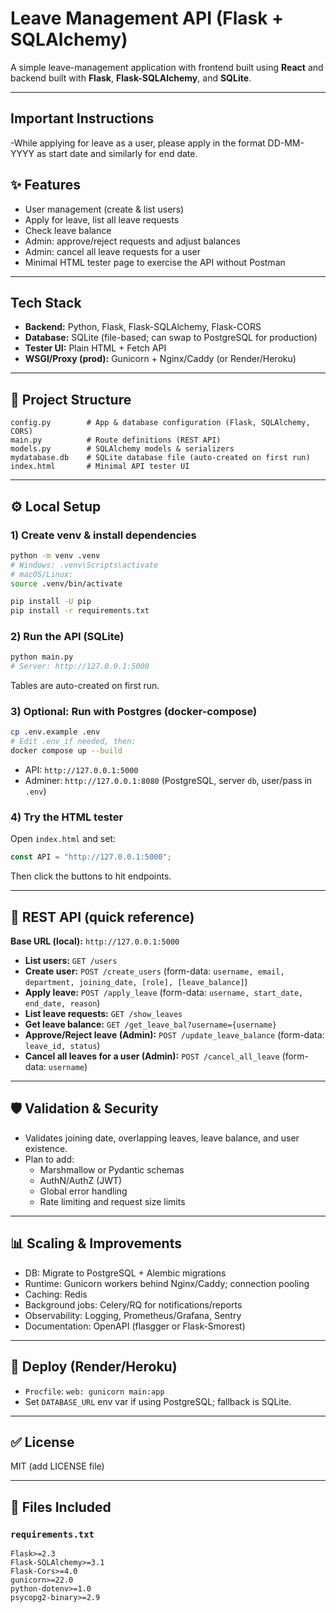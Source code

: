 # Leave Management API (Flask + SQLAlchemy)

A simple leave-management application with frontend built using **React** and backend built with **Flask**, **Flask-SQLAlchemy**, and **SQLite**.

---
## Important Instructions 
-While applying for leave as a user, please apply in the format DD-MM-YYYY as start date and similarly for end date.
## ✨ Features
- User management (create & list users)
- Apply for leave, list all leave requests
- Check leave balance
- Admin: approve/reject requests and adjust balances
- Admin: cancel all leave requests for a user
- Minimal HTML tester page to exercise the API without Postman

---

## Tech Stack
- **Backend:** Python, Flask, Flask-SQLAlchemy, Flask-CORS
- **Database:** SQLite (file-based; can swap to PostgreSQL for production)
- **Tester UI:** Plain HTML + Fetch API
- **WSGI/Proxy (prod):** Gunicorn + Nginx/Caddy (or Render/Heroku)

---

## 📁 Project Structure
```
config.py        # App & database configuration (Flask, SQLAlchemy, CORS)
main.py          # Route definitions (REST API)
models.py        # SQLAlchemy models & serializers
mydatabase.db    # SQLite database file (auto-created on first run)
index.html       # Minimal API tester UI
```

---

## ⚙️ Local Setup

### 1) Create venv & install dependencies
```bash
python -m venv .venv
# Windows: .venv\Scripts\activate
# macOS/Linux:
source .venv/bin/activate

pip install -U pip
pip install -r requirements.txt
```

### 2) Run the API (SQLite)
```bash
python main.py
# Server: http://127.0.0.1:5000
```

Tables are auto-created on first run.

### 3) Optional: Run with Postgres (docker-compose)
```bash
cp .env.example .env
# Edit .env if needed, then:
docker compose up --build
```
- API: `http://127.0.0.1:5000`
- Adminer: `http://127.0.0.1:8080` (PostgreSQL, server `db`, user/pass in `.env`)

### 4) Try the HTML tester
Open `index.html` and set:
```js
const API = "http://127.0.0.1:5000";
```
Then click the buttons to hit endpoints.

---

## 🚏 REST API (quick reference)

**Base URL (local):** `http://127.0.0.1:5000`

- **List users:** `GET /users`
- **Create user:** `POST /create_users` (form-data: `username, email, department, joining_date, [role], [leave_balance]`)
- **Apply leave:** `POST /apply_leave` (form-data: `username, start_date, end_date, reason`)
- **List leave requests:** `GET /show_leaves`
- **Get leave balance:** `GET /get_leave_bal?username={username}`
- **Approve/Reject leave (Admin):** `POST /update_leave_balance` (form-data: `leave_id, status`)
- **Cancel all leaves for a user (Admin):** `POST /cancel_all_leave` (form-data: `username`)

---

## 🛡️ Validation & Security
- Validates joining date, overlapping leaves, leave balance, and user existence.
- Plan to add:
  - Marshmallow or Pydantic schemas
  - AuthN/AuthZ (JWT)
  - Global error handling
  - Rate limiting and request size limits

---

## 📊 Scaling & Improvements
- DB: Migrate to PostgreSQL + Alembic migrations
- Runtime: Gunicorn workers behind Nginx/Caddy; connection pooling
- Caching: Redis
- Background jobs: Celery/RQ for notifications/reports
- Observability: Logging, Prometheus/Grafana, Sentry
- Documentation: OpenAPI (flasgger or Flask-Smorest)

---

## 🚀 Deploy (Render/Heroku)
- `Procfile`: `web: gunicorn main:app`
- Set `DATABASE_URL` env var if using PostgreSQL; fallback is SQLite.

---

## ✅ License
MIT (add LICENSE file)

---

## 📑 Files Included

### `requirements.txt`
```
Flask>=2.3
Flask-SQLAlchemy>=3.1
Flask-Cors>=4.0
gunicorn>=22.0
python-dotenv>=1.0
psycopg2-binary>=2.9
```


```

